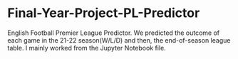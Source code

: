# Final-Year-Project-PL-Predictor
English Football Premier League Predictor. We predicted the outcome of each game in the 21-22 season(W/L/D) and then, the end-of-season league table. I mainly worked from the Jupyter Notebook file.

